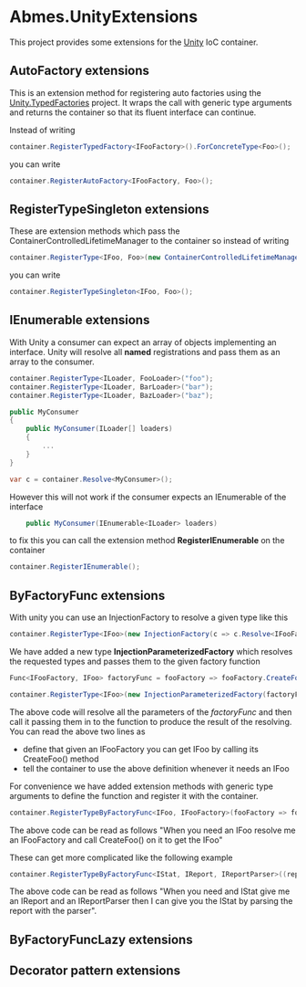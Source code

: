 Abmes.UnityExtensions
====================

This project provides some extensions for the [Unity](http://unity.codeplex.com/) IoC container.

AutoFactory extensions
----------------------

This is an extension method for registering auto factories using the [Unity.TypedFactories](https://github.com/PombeirP/Unity.TypedFactories) project.
It wraps the call with generic type arguments and returns the container so that its fluent interface can continue.

Instead of writing
```c#
container.RegisterTypedFactory<IFooFactory>().ForConcreteType<Foo>();
```
you can write
```c#
container.RegisterAutoFactory<IFooFactory, Foo>();
```
RegisterTypeSingleton extensions
--------------------------------

These are extension methods which pass the ContainerControlledLifetimeManager to the container so instead of writing
```c#
container.RegisterType<IFoo, Foo>(new ContainerControlledLifetimeManager());
```
you can write
```c#
container.RegisterTypeSingleton<IFoo, Foo>();
```

IEnumerable extensions
----------------------

With Unity a consumer can expect an array of objects implementing an interface.
Unity will resolve all **named** registrations and pass them as an array to the consumer.
```c#
container.RegisterType<ILoader, FooLoader>("foo");
container.RegisterType<ILoader, BarLoader>("bar");
container.RegisterType<ILoader, BazLoader>("baz");

public MyConsumer
{
	public MyConsumer(ILoader[] loaders)
	{
		...
	}
}

var c = container.Resolve<MyConsumer>();
```

However this will not work if the consumer expects an IEnumerable of the interface
```c#
	public MyConsumer(IEnumerable<ILoader> loaders)
```

to fix this you can call the extension method **RegisterIEnumerable** on the container
```c#
container.RegisterIEnumerable();
```

ByFactoryFunc extensions
------------------------

With unity you can use an InjectionFactory to resolve a given type like this
```c#
container.RegisterType<IFoo>(new InjectionFactory(c => c.Resolve<IFooFactory>().CreateFoo()));
```

We have added a new type **InjectionParameterizedFactory** which resolves the requested types and passes them to the given factory function
```c#
Func<IFooFactory, IFoo> factoryFunc = fooFactory => fooFactory.CreateFoo();

container.RegisterType<IFoo>(new InjectionParameterizedFactory(factoryFunc));
```
The above code will resolve all the parameters of the *factoryFunc* and then call it passing them in to the function to produce the result of the resolving.
You can read the above two lines as
* define that given an IFooFactory you can get IFoo by calling its CreateFoo() method
* tell the container to use the above definition whenever it needs an IFoo

For convenience we have added extension methods with generic type arguments to define the function and register it with the container.
```c#
container.RegisterTypeByFactoryFunc<IFoo, IFooFactory>(fooFactory => fooFactory.CreateFoo());
```
The above code can be read as follows "When you need an IFoo resolve me an IFooFactory and call CreateFoo() on it to get the IFoo"

These can get more complicated like the following example
```c#
container.RegisterTypeByFactoryFunc<IStat, IReport, IReportParser>((report, parser) => parser.ParseReport(report));
```
The above code can be read as follows "When you need and IStat give me an IReport and an IReportParser then I can give you the IStat by parsing the report with the parser".

ByFactoryFuncLazy extensions
----------------------------

Decorator pattern extensions
----------------------------
